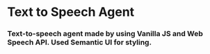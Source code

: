 # Text to Speech Agent

### Text-to-speech agent made by using Vanilla JS and Web Speech API. Used Semantic UI for styling.

